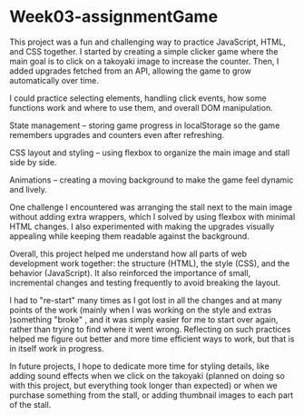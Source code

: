 # Week03-assignmentGame

This project was a fun and challenging way to practice JavaScript, HTML, and CSS together. I started by creating a simple clicker game where the main goal is to click on a takoyaki image to increase the counter. Then, I added upgrades fetched from an API, allowing the game to grow automatically over time.

I could practice selecting elements, handling click events, how some functions work and where to use them, and overall DOM manipulation.

State management – storing game progress in localStorage so the game remembers upgrades and counters even after refreshing.

CSS layout and styling – using flexbox to organize the main image and stall side by side.

Animations – creating a moving background to make the game feel dynamic and lively.

One challenge I encountered was arranging the stall next to the main image without adding extra wrappers, which I solved by using flexbox with minimal HTML changes. I also experimented with making the upgrades visually appealing while keeping them readable against the background.

Overall, this project helped me understand how all parts of web development work together: the structure (HTML), the style (CSS), and the behavior (JavaScript). It also reinforced the importance of small, incremental changes and testing frequently to avoid breaking the layout.

I had to "re-start" many times as I got lost in all the changes and at many points of the work (mainly when I was working on the style and extras )something "broke" , and it was simply easier for me to start over again, rather than trying to find where it went wrong. Reflecting on such practices helped me figure out better and more time efficient ways to work, but that is in itself work in progress. 

In future projects, I hope to dedicate more time for styling details, like adding sound effects when we click on the takoyaki (planned on doing so with this project, but everything took longer than expected) or when we purchase something from the stall, or adding thumbnail images to each part of the stall. 